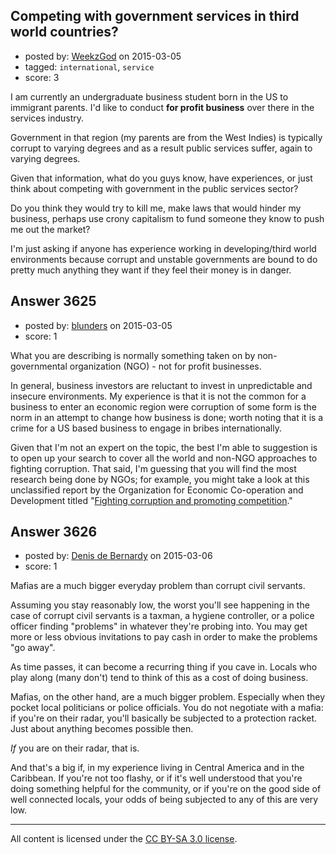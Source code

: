 ## Competing with government services in third world countries?

- posted by: [WeekzGod](https://stackexchange.com/users/3629822/weekzgod) on 2015-03-05
- tagged: `international`, `service`
- score: 3

<p>I am currently an undergraduate business student born in the US to immigrant parents. I'd like to conduct <strong>for profit business</strong> over there in the services industry.</p>

<p>Government in that region (my parents are from the West Indies) is typically corrupt to varying degrees and as a result public services suffer, again to varying degrees.</p>

<p>Given that information, what do you guys know, have experiences, or just think about competing with government in the public services sector?</p>

<p>Do you think they would try to kill me, make laws that would hinder my business, perhaps use crony capitalism to fund someone they know to push me out the market?</p>

<p>I'm just asking if anyone has experience working in developing/third world environments because corrupt and unstable governments are bound to do pretty much anything they want if they feel their money is in danger.</p>



## Answer 3625

- posted by: [blunders](https://stackexchange.com/users/216182/blunders) on 2015-03-05
- score: 1

<p>What you are describing is normally something taken on by non-governmental organization (NGO) - not for profit businesses.</p>

<p>In general, business investors are reluctant to invest in unpredictable and insecure
environments. My experience is that it is not the common for a business to enter an economic region were corruption of some form is the norm in an attempt to change how business is done; worth noting that it is a crime for a US based business to engage in bribes internationally.</p>

<p>Given that I'm not an expert on the topic, the best I'm able to suggestion is to open up your search to cover all the world and non-NGO approaches to fighting corruption. That said, I'm guessing that you will find the most research being done by NGOs; for example, you might take a look at this unclassified report by the Organization for Economic Co-operation and Development titled "<a href="http://www.oecd.org/officialdocuments/publicdisplaydocumentpdf/?cote=DAF/COMP/GF/WD%282014%2953&amp;docLanguage=En" rel="nofollow">Fighting corruption and promoting competition</a>."</p>



## Answer 3626

- posted by: [Denis de Bernardy](https://stackexchange.com/users/182468/denis-de-bernardy) on 2015-03-06
- score: 1

<p>Mafias are a much bigger everyday problem than corrupt civil servants.</p>

<p>Assuming you stay reasonably low, the worst you'll see happening in the case of corrupt civil servants is a taxman, a hygiene controller, or a police officer finding "problems" in whatever they're probing into. You may get more or less obvious invitations to pay cash in order to make the problems "go away".</p>

<p>As time passes, it can become a recurring thing if you cave in. Locals who play along (many don't) tend to think of this as a cost of doing business.</p>

<p>Mafias, on the other hand, are a much bigger problem. Especially when they pocket local politicians or police officials. You do not negotiate with a mafia: if you're on their radar, you'll basically be subjected to a protection racket. Just about anything becomes possible then.</p>

<p><em>If</em> you are on their radar, that is.</p>

<p>And that's a big if, in my experience living in Central America and in the Caribbean. If you're not too flashy, or if it's well understood that you're doing something helpful for the community, or if you're on the good side of well connected locals, your odds of being subjected to any of this are very low.</p>




---

All content is licensed under the [CC BY-SA 3.0 license](https://creativecommons.org/licenses/by-sa/3.0/).
